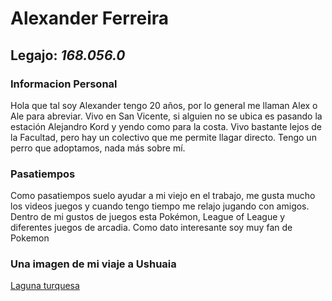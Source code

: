  # **Alexander Ferreira**  
  ## Legajo: *168.056.0* 
  ### Informacion Personal 
Hola que tal soy Alexander tengo 20 años, por lo general me llaman Alex o Ale para abreviar. Vivo en San Vicente, si alguien no se ubica es pasando la estación Alejandro Kord y yendo como para la costa. Vivo bastante lejos de la Facultad, pero hay un colectivo que me permite llagar directo. Tengo un perro que adoptamos, nada más sobre mí.
 ### Pasatiempos 
Como pasatiempos suelo ayudar a mi viejo en el trabajo, me gusta mucho los videos juegos y cuando tengo tiempo me relajo jugando con amigos. Dentro de mi gustos de juegos esta Pokémon, League of League y diferentes juegos de arcadia. Como dato interesante soy muy fan de Pokemon 
### Una imagen de mi viaje a Ushuaia
[Laguna turquesa](https://www.instagram.com/p/BsgKsv0hbGeC9uGVAeEGqN3fRRiZzMOO29-ovE0/)
